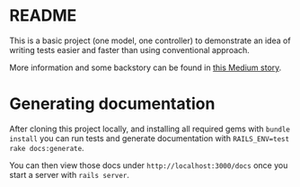 # README

This is a basic project (one model, one controller) to demonstrate an idea of writing tests easier and faster than using conventional approach.

More information and some backstory can be found in [this Medium story](https://blog.daftcode.pl/how-we-made-writing-tests-fun-and-easy-2d7e1fac6d16).

# Generating documentation

After cloning this project locally, and installing all required gems with `bundle install` you can run tests and generate documentation with `RAILS_ENV=test rake docs:generate`.

You can then view those docs under `http://localhost:3000/docs` once you start a server with `rails server`.
